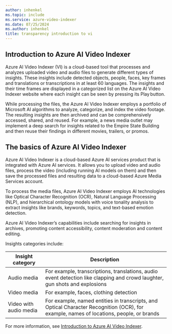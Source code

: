 ```yaml
---
author: inhenkel
ms.topic: include 
ms.service: azure-video-indexer
ms.date: 07/25/2024
ms.author: inhenkel
title: transparency introduction to vi
---
```


## Introduction to Azure AI Video Indexer

Azure AI Video Indexer (VI) is a cloud-based tool that processes and analyzes uploaded video and audio files to generate different types of insights. These insights include detected objects, people, faces, key frames and translations or transcriptions in at least 60 languages. The insights and their time frames are displayed in a categorized list on the Azure AI Video Indexer website where each insight can be seen by pressing its Play button.

While processing the files, the Azure AI Video Indexer employs a portfolio of Microsoft AI algorithms to analyze, categorize, and index the video footage. The resulting insights are then archived and can be comprehensively accessed, shared, and reused. For example, a news media outlet may implement a deep search for insights related to the Empire State Building and then reuse their findings in different movies, trailers, or promos.  

## The basics of Azure AI Video Indexer

Azure AI Video Indexer is a cloud-based Azure AI services product that is integrated with Azure AI services. It allows you to upload video and audio files, process the video (including running AI models on them) and then save the processed files and resulting data to a cloud-based Azure Media Services account.

To process the media files, Azure AI Video Indexer employs AI technologies like Optical Character Recognition (OCR), Natural Language Processing (NLP), and hierarchical ontology models with voice tonality analysis to extract insights like brands, keywords, topics, and text-based emotion detection.

Azure AI Video Indexer’s capabilities include searching for insights in archives, promoting content accessibility, content moderation and content editing.

Insights categories include:

| Insight category | Description |
|--|--|
| Audio media | For example, transcriptions, translations, audio event detection like clapping and crowd laughter, gun shots and explosions |
| Video media | For example, faces, clothing detection |
| Video with audio media | For example, named entities in transcripts, and Optical Character Recognition (OCR), for example, names of locations, people, or brands |

For more information, see [Introduction to Azure AI Video Indexer](/azure/azure-video-indexer/video-indexer-overview).